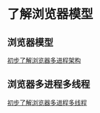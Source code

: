 # 了解浏览器模型

## 浏览器模型
<a href='./BrowserArch/BrowserArchFirst'>初步了解浏览器多进程架构</a>


## 浏览器多进程多线程

<a href='./BrowserArch/BrowserMultiProcessMultiThread'>初步了解浏览器多进程多线程</a>
